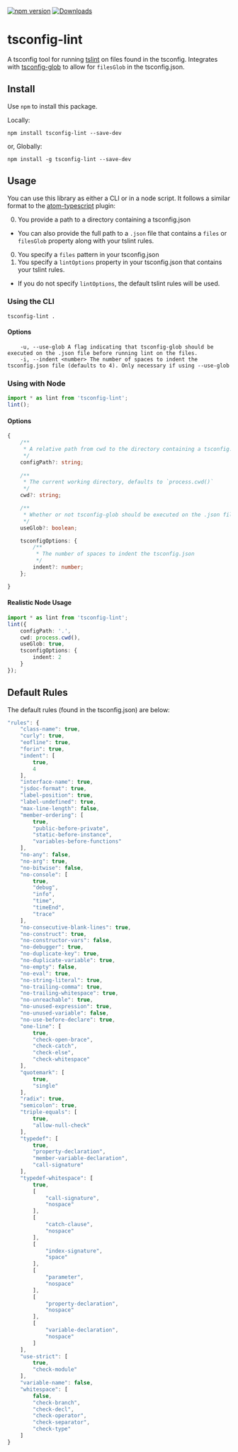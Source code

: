 [![npm version](https://badge.fury.io/js/tsconfig-lint.svg)](http://badge.fury.io/js/tsconfig-lint)
[![Downloads](http://img.shields.io/npm/dm/tsconfig-lint.svg)](https://npmjs.org/package/tsconfig-lint)

# tsconfig-lint
A tsconfig tool for running [tslint](https://github.com/palantir/tslint) on files found in the tsconfig. Integrates with [tsconfig-glob](https://github.com/wjohnsto/tsconfig-glob) to allow for `filesGlob` in the tsconfig.json.

## Install

Use `npm` to install this package.

Locally:

```shell
npm install tsconfig-lint --save-dev
```

or, Globally:

```shell
npm install -g tsconfig-lint --save-dev
```

## Usage

You can use this library as either a CLI or in a node script. It follows a similar format to the [atom-typescript](https://github.com/TypeStrong/atom-typescript/blob/master/docs/tsconfig.md) plugin:

0. You provide a path to a directory containing a tsconfig.json
  - You can also provide the full path to a `.json` file that contains a `files` or `filesGlob` property along with your tslint rules.
0. You specify a `files` pattern in your tsconfig.json
0. You specify a `lintOptions` property in your tsconfig.json that contains your tslint rules.
  - If you do not specify `lintOptions`, the default tslint rules will be used.

### Using the CLI
```shell
tsconfig-lint .
```

#### Options

```shell
	-u, --use-glob A flag indicating that tsconfig-glob should be executed on the .json file before running lint on the files.
	-i, --indent <number> The number of spaces to indent the tsconfig.json file (defaults to 4). Only necessary if using --use-glob
```

### Using with Node

```ts
import * as lint from 'tsconfig-lint';
lint();
```

#### Options

```ts
{
	/**
	 * A relative path from cwd to the directory containing a tsconfig.json. If not specified, the '.' is used.
	 */
	configPath?: string;
	
	/**
	 * The current working directory, defaults to `process.cwd()`
	 */
	cwd?: string;

	/**
	 * Whether or not tsconfig-glob should be executed on the .json file before running lint on the files.
	 */
	useGlob?: boolean;

	tsconfigOptions: {
		/**
		 * The number of spaces to indent the tsconfig.json
		 */
		indent?: number;
	};	

}
```
#### Realistic Node Usage

```ts
import * as lint from 'tsconfig-lint';
lint({
	configPath: '.',
	cwd: process.cwd(),
	useGlob: true,
	tsconfigOptions: {
		indent: 2
	}
});
```

## Default Rules

The default rules (found in the tsconfig.json) are below:

```ts
"rules": {
    "class-name": true,
    "curly": true,
    "eofline": true,
    "forin": true,
    "indent": [
        true,
        4
    ],
    "interface-name": true,
    "jsdoc-format": true,
    "label-position": true,
    "label-undefined": true,
    "max-line-length": false,
    "member-ordering": [
        true,
        "public-before-private",
        "static-before-instance",
        "variables-before-functions"
    ],
    "no-any": false,
    "no-arg": true,
    "no-bitwise": false,
    "no-console": [
        true,
        "debug",
        "info",
        "time",
        "timeEnd",
        "trace"
    ],
    "no-consecutive-blank-lines": true,
    "no-construct": true,
    "no-constructor-vars": false,
    "no-debugger": true,
    "no-duplicate-key": true,
    "no-duplicate-variable": true,
    "no-empty": false,
    "no-eval": true,
    "no-string-literal": true,
    "no-trailing-comma": true,
    "no-trailing-whitespace": true,
    "no-unreachable": true,
    "no-unused-expression": true,
    "no-unused-variable": false,
    "no-use-before-declare": true,
    "one-line": [
        true,
        "check-open-brace",
        "check-catch",
        "check-else",
        "check-whitespace"
    ],
    "quotemark": [
        true,
        "single"
    ],
    "radix": true,
    "semicolon": true,
    "triple-equals": [
        true,
        "allow-null-check"
    ],
    "typedef": [
        true,
        "property-declaration",
        "member-variable-declaration",
        "call-signature"
    ],
    "typedef-whitespace": [
        true,
        [
            "call-signature",
            "nospace"
        ],
        [
            "catch-clause",
            "nospace"
        ],
        [
            "index-signature",
            "space"
        ],
        [
            "parameter",
            "nospace"
        ],
        [
            "property-declaration",
            "nospace"
        ],
        [
            "variable-declaration",
            "nospace"
        ]
    ],
    "use-strict": [
        true,
        "check-module"
    ],
    "variable-name": false,
    "whitespace": [
        false,
        "check-branch",
        "check-decl",
        "check-operator",
        "check-separator",
        "check-type"
    ]
}
```
